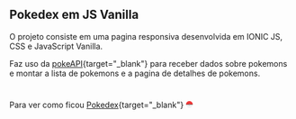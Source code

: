 ## Pokedex em JS Vanilla

O projeto consiste em uma pagina responsiva desenvolvida em IONIC JS, CSS e JavaScript Vanilla.

Faz uso da [pokeAPI](https://pokeapi.co/){target="_blank"} para receber dados sobre pokemons e montar a lista de pokemons e a pagina de detalhes de pokemons.
#

Para ver como ficou [Pokedex](https://dev-pokedex-js.netlify.app/){target="_blank"}
<img src="./assets/img/pokeball_icon.svg" width="12">
